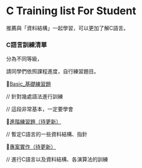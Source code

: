 # C Training list For Student 
推薦與「資料結構」一起學習，可以更加了解C語言。

### C語言訓練清單
分為不同等級，

請同學們依照課程進度，自行練習題目。

👶[Basic_基礎練習題](basic)
  
  // 針對幾處語法進行訓練
  
  // 這段非常基本，一定要學會


🧔[進階練習題（待更新）](.)

// 暫定C語言的一些資料結構、指針


🤖[專案實作（待更新）](.)

// 進行C語言以及資料結構、各演算法的訓練
